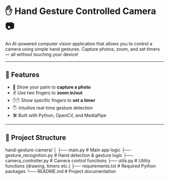 # ✋ Hand Gesture Controlled Camera 📷

An AI-powered computer vision application that allows you to control a camera using simple hand gestures. Capture photos, zoom, and set timers — all without touching your device!

---

## 🚀 Features

- 🤚 Show your palm to **capture a photo**
- ✌️ Use two fingers to **zoom in/out**
- ✋✋ Show specific fingers to **set a timer**
- 🖐️ Intuitive real-time gesture detection
- 🛠️ Built with Python, OpenCV, and MediaPipe

---

## 📁 Project Structure

hand-gesture-camera/
│
├── main.py # Main app logic
├── gesture_recognition.py # Hand detection & gesture logic
├── camera_controller.py # Camera control functions
├── utils.py # Utility functions (drawing, timers etc.)
├── requirements.txt # Required Python packages
└── README.md # Project documentation
